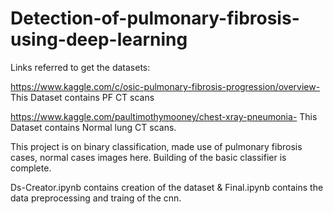 # Detection-of-pulmonary-fibrosis-using-deep-learning

Links referred to get the datasets:

https://www.kaggle.com/c/osic-pulmonary-fibrosis-progression/overview- This Dataset contains PF CT scans

https://www.kaggle.com/paultimothymooney/chest-xray-pneumonia- This Dataset contains Normal lung CT scans.

This project is on binary classification, made use of pulmonary fibrosis cases, normal cases images here.
Building of the basic classifier is complete. 

Ds-Creator.ipynb contains creation of the dataset & Final.ipynb contains the data preprocessing and traing of the cnn.
